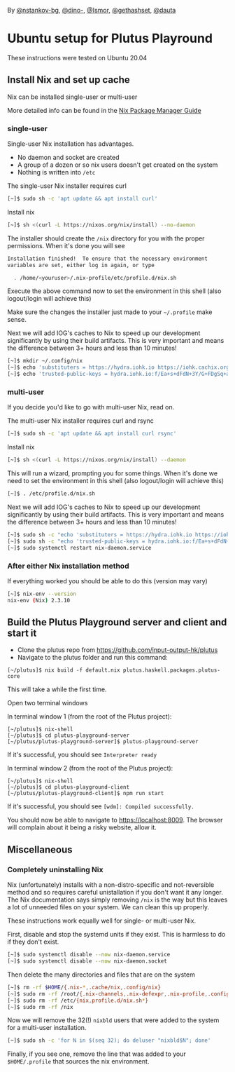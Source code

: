 By [@nstankov-bg](https://github.com/nstankov-bg), [@dino-](https://github.com/dino-), [@Ismor](https://github.com/Ismor), [@gethashset](https://github.com/gethashset), [@dauta](https://github.com/dauta)

# Ubuntu setup for Plutus Playround

These instructions were tested on Ubuntu 20.04


## Install Nix and set up cache

Nix can be installed single-user or multi-user

More detailed info can be found in the
[Nix Package Manager Guide](https://nixos.org/manual/nix/stable)


### single-user

Single-user Nix installation has advantages. 
 - No daemon and socket are created
 - A group of a dozen or so nix users doesn't get created on the system
 - Nothing is written into `/etc`

The single-user Nix installer requires curl

```bash
[~]$ sudo sh -c 'apt update && apt install curl'
```

Install nix

```bash
[~]$ sh <(curl -L https://nixos.org/nix/install) --no-daemon
```

The installer should create the `/nix` directory for you with the proper
permissions. When it's done you will see

```bash
Installation finished!  To ensure that the necessary environment
variables are set, either log in again, or type

  . /home/<youruser>/.nix-profile/etc/profile.d/nix.sh
```

Execute the above command now to set the environment in this shell (also
logout/login will achieve this)

Make sure the changes the installer just made to your `~/.profile` make sense.

Next we will add IOG's caches to Nix to speed up our development significantly
by using their build artifacts. This is very important and means the difference
between 3+ hours and less than 10 minutes!

```bash
[~]$ mkdir ~/.config/nix
[~]$ echo 'substituters = https://hydra.iohk.io https://iohk.cachix.org https://cache.nixos.org/' >> ~/.config/nix/nix.conf
[~]$ echo 'trusted-public-keys = hydra.iohk.io:f/Ea+s+dFdN+3Y/G+FDgSq+a5NEWhJGzdjvKNGv0/EQ= iohk.cachix.org-1:DpRUyj7h7V830dp/i6Nti+NEO2/nhblbov/8MW7Rqoo= cache.nixos.org-1:6NCHdD59X431o0gWypbMrAURkbJ16ZPMQFGspcDShjY=' >> ~/.config/nix/nix.conf
```


### multi-user

If you decide you'd like to go with multi-user Nix, read on.

The multi-user Nix installer requires curl and rsync

```bash
[~]$ sudo sh -c 'apt update && apt install curl rsync'
```

Install nix

```bash
[~]$ sh <(curl -L https://nixos.org/nix/install) --daemon
```

This will run a wizard, prompting you for some things. When it's done we need
to set the environment in this shell (also logout/login will achieve this)

```bash
[~]$ . /etc/profile.d/nix.sh
```

Next we will add IOG's caches to Nix to speed up our development significantly
by using their build artifacts. This is very important and means the difference
between 3+ hours and less than 10 minutes!

```bash
[~]$ sudo sh -c "echo 'substituters = https://hydra.iohk.io https://iohk.cachix.org https://cache.nixos.org/' >> /etc/nix/nix.conf"
[~]$ sudo sh -c "echo 'trusted-public-keys = hydra.iohk.io:f/Ea+s+dFdN+3Y/G+FDgSq+a5NEWhJGzdjvKNGv0/EQ= iohk.cachix.org-1:DpRUyj7h7V830dp/i6Nti+NEO2/nhblbov/8MW7Rqoo= cache.nixos.org-1:6NCHdD59X431o0gWypbMrAURkbJ16ZPMQFGspcDShjY=' >> /etc/nix/nix.conf"
[~]$ sudo systemctl restart nix-daemon.service
```

### After either Nix installation method

If everything worked you should be able to do this (version may vary)

```bash
[~]$ nix-env --version
nix-env (Nix) 2.3.10
```

## Build the Plutus Playground server and client and start it

* Clone the plutus repo from <https://github.com/input-output-hk/plutus>
* Navigate to the plutus folder and run this command:

```ssh
[~/plutus]$ nix build -f default.nix plutus.haskell.packages.plutus-core
```

This will take a while the first time.

Open two terminal windows

In terminal window 1 (from the root of the Plutus project):

```ssh
[~/plutus]$ nix-shell
[~/plutus]$ cd plutus-playground-server
[~/plutus/plutus-playground-server]$ plutus-playground-server
```

If it's successful, you should see `Interpreter ready`

In terminal window 2 (from the root of the Plutus project):

```ssh
[~/plutus]$ nix-shell
[~/plutus]$ cd plutus-playground-client
[~/plutus/plutus-playground-client]$ npm run start
```

If it's successful, you should see `[wdm]: Compiled successfully.`

You should now be able to navigate to <https://localhost:8009>. The browser
will complain about it being a risky website, allow it.


## Miscellaneous


### Completely uninstalling Nix

Nix (unfortunately) installs with a non-distro-specific and not-reversible
method and so requires careful unistallation if you don't want it any longer.
The Nix documentation says simply removing `/nix` is the way but this leaves a
lot of unneeded files on your system. We can clean this up properly.

These instructions work equally well for single- or multi-user Nix.

First, disable and stop the systemd units if they exist. This is harmless to
do if they don't exist.

```bash
[~]$ sudo systemctl disable --now nix-daemon.service
[~]$ sudo systemctl disable --now nix-daemon.socket
```

Then delete the many directories and files that are on the system

```bash
[~]$ rm -rf $HOME/{.nix-*,.cache/nix,.config/nix}
[~]$ sudo rm -rf /root/{.nix-channels,.nix-defexpr,.nix-profile,.config/nixpkgs,.cache/nix}
[~]$ sudo rm -rf /etc/{nix,profile.d/nix.sh*}
[~]$ sudo rm -rf /nix
```

Now we will remove the 32(!) `nixbld` users that were added to the system for a
multi-user installation.

```bash
[~]$ sudo sh -c 'for N in $(seq 32); do deluser "nixbld$N"; done'
```

Finally, if you see one, remove the line that was added to your
`$HOME/.profile` that sources the nix environment.
